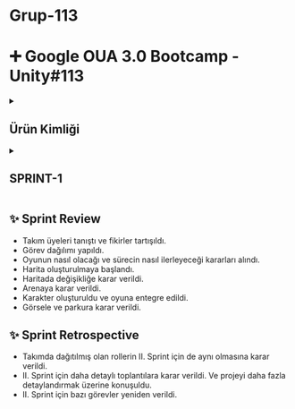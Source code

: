 # Grup-113 

# ➕ Google OUA 3.0 Bootcamp - Unity#113

<details>
  <summary><h2>Ürün Kimliği</h2></summary>

## 🙋‍♂️ Takım Üyeleri

| 👩🏻‍💻 İsim          | 📜 Rol            | 👀 LinkedIn                           | 👀 GitHub                           |
|---------------|----------------|------------------------------------|----------------------------------|
| Salih Yıldız   | Product Owner & Developer | <p align="center"><a href="https://www.linkedin.com/in/salildz/"><img src="https://upload.wikimedia.org/wikipedia/commons/c/ca/LinkedIn_logo_initials.png" width="20"></a></p> | <p align="center"><a href="https://github.com/salildz"><img src="https://pngimg.com/uploads/github/github_PNG63.png" width="20"></a></p> |
| Ramazan Mert Özçelikbaş  | Developer | <p align="center"><a href="https://www.linkedin.com/in/ramazan-mert-ozcelikbas/"><img src="https://upload.wikimedia.org/wikipedia/commons/c/ca/LinkedIn_logo_initials.png" width="20"></a></p> | <p align="center"><a href="#"><img src="https://pngimg.com/uploads/github/github_PNG63.png" width="20"></a></p> |
| Umay Dilara Kuşcu | 3D Artist | <p align="center"><a href="https://www.linkedin.com/in/umay-dilara-ku%C5%9Fcu-20634023b/"><img src="https://upload.wikimedia.org/wikipedia/commons/c/ca/LinkedIn_logo_initials.png" width="20"></a></p> | <p align="center"><a href="https://github.com/umaydilara"><img src="https://pngimg.com/uploads/github/github_PNG63.png" width="20"></a></p> |
| Tuğçe Özgür   | Scrum Master & 3D Artist | <p align="center"><a href="https://www.linkedin.com/in/tugce-ozgur/"><img src="https://upload.wikimedia.org/wikipedia/commons/c/ca/LinkedIn_logo_initials.png" width="20"></a></p> | <p align="center"><a href="https://github.com/tugceozguravci"><img src="https://pngimg.com/uploads/github/github_PNG63.png" width="20"></a></p> |
| Saide Merve Kaplan   | UI/UX Designer & Developer | <p align="center"><a href="https://www.linkedin.com/in/merve-saide-kaplan/"><img src="https://upload.wikimedia.org/wikipedia/commons/c/ca/LinkedIn_logo_initials.png" width="20"></a></p> | <p align="center"><a href="https://github.com/mervesaide"><img src="https://pngimg.com/uploads/github/github_PNG63.png" width="20"></a></p> |

## 🎮 Oyun İsmi
### **`SNRAB`**

SNRAB, 3 boyutlu multiplayer / Co-Op yapay zeka entegrasyonlu scrubble mantığı bir oyun. Point noktalar dışında sistemin yapay zeka entegrasyonlu otomatik dağıtımıyla başlayan ve devam eden rekabetçi ve rekabetin getirdiği tatlı eğlenceye sahip bir oyun.
## ✨ Oyun Özellikleri

- 3D
- Runner
- Rekabetçi
- Öğretici
- Strateji
- 2-4 Oyunculu

## ✨ Hedef Kitle

- Rekabetçi Topluluk
- 4+

  ## → Product Backlog'a ulaşmak için <a href="<iframe width="768" height="432" src="https://miro.com/app/live-embed/uXjVK0gXMyo=/?moveToViewport=-2198,-1386,4710,2241&embedId=496807143132" frameborder="0" scrolling="no" allow="fullscreen; clipboard-read; clipboard-write" allowfullscreen></iframe>" target="_blank">tıkla</a>
</details>

<details>
<summary><h2>SPRINT-1</h2></summary>

- **Daily Scrum** toplantılarımız Discor üzerinden gerçekleştirilmiştir. Toplantılar dışında gerekli durumlarda Whatsapp grubu üzerinden iletişim sağlanmıştır.

</details>

## ✨ Sprint Review
- Takım üyeleri tanıştı ve fikirler tartışıldı.
- Görev dağılımı yapıldı.
- Oyunun nasıl olacağı ve sürecin nasıl ilerleyeceği kararları alındı.
- Harita oluşturulmaya başlandı.
- Haritada değişikliğe karar verildi.
- Arenaya karar verildi.
- Karakter oluşturuldu ve oyuna entegre edildi.
- Görsele ve parkura karar verildi.


## ✨ Sprint Retrospective
- Takımda dağıtılmış olan rollerin II. Sprint için de aynı olmasına karar verildi.
- II. Sprint için daha detaylı toplantılara karar verildi. Ve projeyi daha fazla detaylandırmak üzerine konuşuldu.
- II. Sprint için bazı görevler yeniden verildi.
</details>
